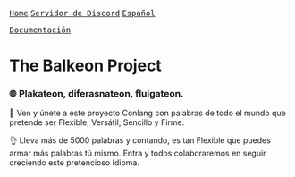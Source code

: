 [<kbd>Home</kbd>][Home] [<kbd>Servidor de Discord</kbd>][Dcr] [<kbd>Español</kbd>][Span]

[Dcr]: https://discord.gg/8NPsyq7rp7
[Home]: https://metroman.me/
[Span]: https://metroman.me/balkeon

[<kbd>Documentación</kbd>][Docs]

[Docs]: https://metroman.me/balkeon/docs

# The Balkeon Project

### 🌐 Plakateon, diferasnateon, fluigateon. 

🎉 Ven y únete a este proyecto Conlang con palabras de todo el mundo que pretende ser Flexible, Versátil, Sencillo y Firme.

👌 Lleva más de 5000 palabras y contando, es tan Flexible que puedes armar más palabras tú mismo. Entra y todos colaboraremos en seguir creciendo este pretencioso Idioma.
